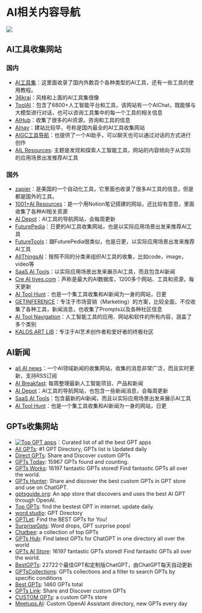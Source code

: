 # AI相关内容导航
![](https://img.shields.io/badge/license-MIT-blue.svg) 
## AI工具收集网站

### 国内
- [AI工具集](https://ai-bot.cn/)：这里面收录了国内外数百个各种类型的AI工具，还有一些工具的使用教程。
- [36krai](https://36krai.com/)：风格和上面的AI工具集很像
- [ToolAI](https://www.toolai.io/zh)：包含了6800+人工智能平台和工具，该网站有一个AIChat，既能够与大模型进行对话，也可以咨询工具集中的每一个工具的相关信息
- [AIHub](https://www.aihub.cn/#term-427)：收集了很多的AI资源，咨询和工具的信息
- [AInav](https://www.ainav.cn/)：建站比较早，号称是国内最全的AI工具收集网站
- [AIGC工具导航](https://nav.aiwave.cc/)：也提供了一个AI助手，可以聊天也可以通过对话的方式进行创作
- [AIL Resources](https://www.ai-lib.club/): 主题是发现和探索人工智能工具，网站的内容倾向于从实际的应用场景出发推荐AI工具
### 国外
- [zapier](https://zapier.com/apps/categories/ai-tools)：是美国的一个自动化工具，它里面也收录了很多AI工具的信息，但是都是国外的工具。
- [1001+AI Resources](https://ignacio-velasquez.notion.site/1001-AI-Resources-30379fa273a740aa9e263a405d0f80f1)：是一个用Notion笔记搭建的网站，还比较有意思，里面收集了各种AI相关资源
- [AI Depot](https://aidepot.co/)：AI工具的导航网站，会每周更新
- [FuturePedia](https://www.futurepedia.io/)：日更的AI工具收集网站，也是以实际应用场景出发来推荐AI工具
- [FutureTools](https://www.futuretools.io/)：跟FuturePedia很类似，也是日更，以实际应用场景出发来推荐AI工具
- [AllThingsAI](https://allthingsai.com/)：按照不同的分类来组织AI工具的收集，比如code，image，video等
- [SaaS AI Tools](https://saasaitools.com/#tools)：以实际应用场景出发来展示AI工具，而且包含AI新闻
- [Cre AI tives.com](https://www.creaitives.com/tools)：声称是最大的AI数据库，1200多个网站、工具和资源，每天更新
- [AI Tool Hunt](https://www.aitoolhunt.com/)：也是一个集工具收集和AI新闻为一身的网站，日更
- [GETINFERENCE](https://airadar.getinference.com/)：专注于市场营销（Marketing）的方案，比较全面，不仅收集了各种工具，新闻消息，也收集了Prompts以及各种社区信息
- [AI Tool Navigation](https://www.aitoolnavigation.com/)：人工智能工具的应用、网站和软件的所有内容，涵盖了多个类别
- [KALOS.ART LIB](https://lib.kalos.art/)：专注于AI艺术创作者和爱好者的终极社区
## AI新闻
- [all AI news](https://allainews.com/)：一个AI领域新闻的收集网站，收集的消息非常广泛，而且实时更新，支持RSS订阅
- [AI Breakfast](https://aibreakfast.beehiiv.com/): 每周整理最新人工智能项目、产品和新闻
- [AI Depot](https://aidepot.co/)：AI工具的导航网站，也包含一些新闻消息，会每周更新
- [SaaS AI Tools](https://saasaitools.com/#tools)：包含最新的AI新闻，而且以实际应用场景出发来展示AI工具
- [AI Tool Hunt](https://www.aitoolhunt.com/)：也是一个集工具收集和AI新闻为一身的网站，日更
## GPTs收集网站
- [![Top GPT apps](https://topgpts.app/favicon.ico)](https://topgpts.app/)：Curated list of all the best GPT apps
- [All GPTs](https://allgpts.co/): #1 GPT Directory, GPTs list is Updated daily
- [Direct GPTs](https://www.directgpts.com/): Share and Discover custom GPTs
- [GPTs Today](https://gptstoday.com/): 15967 GPTs found and counting.
- [GPTs Works](https://gpts.works/): 16197 fantastic GPTs stored! Find fantastic GPTs all over the world.
- [GPTs Hunter](https://www.gptshunter.com/): Share and discover the best custom GPTs in GPT store and use on ChatGPT.
- [gptsguide.org](https://gptsguide.org/): An app store that discovers and uses the best AI GPT through OpenAI.
- [Top GPTs](https://top-gpts.com/): find the bestest GPT in internet. update daily.
- [word.studio](https://word.studio/gpt/): GPT Directory
- [GPTLet](https://gptlet.app/): Find the BEST GPTs for You!
- [SurpriseGpts](https://suprisegpts.com/): Word drops, GPT surprise pops!
- [Chatbee](https://gpts.chatbee.cc/): a collection of top GPTs
- [GPTs Hub](https://gptshub.app/): Find latest GPTs for ChatGPT in one directory all over the world
- [GPTs AI Store](https://gptsaistore.com/): 16197 fantastic GPTs stored! Find fantastic GPTs all over the world.
- [BestGPTs](https://bestgpts.app/zh-CN/): 22722个最佳GPT和定制版ChatGPT，由ChatGPT每天自动更新
- [GPTsCollections](https://gptscollection.xyz/): GPTs collections and a filter to search GPTs by specific conditions
- [Best GPTs](https://bestgpts.world/): 1460 GPTs total
- [GPTs Link](https://gptslink.xyz/): Share and Discover custom GPTs
- [CUSTOM GPTs](https://www.customgpts.info/): a custom GPTs store
- [Meetups.AI](https://meetups.ai/): Custom OpenAI Assistant directory, new GPTs every day


